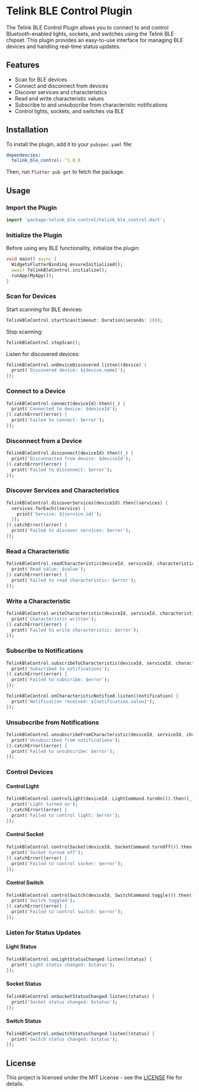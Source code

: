 # Telink BLE Control Plugin

The Telink BLE Control Plugin allows you to connect to and control Bluetooth-enabled lights, sockets, and switches using the Telink BLE chipset. This plugin provides an easy-to-use interface for managing BLE devices and handling real-time status updates.

## Features

- Scan for BLE devices
- Connect and disconnect from devices
- Discover services and characteristics
- Read and write characteristic values
- Subscribe to and unsubscribe from characteristic notifications
- Control lights, sockets, and switches via BLE

## Installation

To install the plugin, add it to your `pubspec.yaml` file:

```yaml
dependencies:
  telink_ble_control: ^1.0.0
```

Then, run `flutter pub get` to fetch the package.

## Usage

### Import the Plugin

```dart
import 'package:telink_ble_control/telink_ble_control.dart';
```

### Initialize the Plugin

Before using any BLE functionality, initialize the plugin:

```dart
void main() async {
  WidgetsFlutterBinding.ensureInitialized();
  await TelinkBleControl.initialize();
  runApp(MyApp());
}
```

### Scan for Devices

Start scanning for BLE devices:

```dart
TelinkBleControl.startScan(timeout: Duration(seconds: 10));
```

Stop scanning:

```dart
TelinkBleControl.stopScan();
```

Listen for discovered devices:

```dart
TelinkBleControl.onDeviceDiscovered.listen((device) {
  print('Discovered device: ${device.name}');
});
```

### Connect to a Device

```dart
TelinkBleControl.connect(deviceId).then((_) {
  print('Connected to device: $deviceId');
}).catchError((error) {
  print('Failed to connect: $error');
});
```

### Disconnect from a Device

```dart
TelinkBleControl.disconnect(deviceId).then((_) {
  print('Disconnected from device: $deviceId');
}).catchError((error) {
  print('Failed to disconnect: $error');
});
```

### Discover Services and Characteristics

```dart
TelinkBleControl.discoverServices(deviceId).then((services) {
  services.forEach((service) {
    print('Service: ${service.id}');
  });
}).catchError((error) {
  print('Failed to discover services: $error');
});
```

### Read a Characteristic

```dart
TelinkBleControl.readCharacteristic(deviceId, serviceId, characteristicId).then((value) {
  print('Read value: $value');
}).catchError((error) {
  print('Failed to read characteristic: $error');
});
```

### Write a Characteristic

```dart
TelinkBleControl.writeCharacteristic(deviceId, serviceId, characteristicId, value).then((_) {
  print('Characteristic written');
}).catchError((error) {
  print('Failed to write characteristic: $error');
});
```

### Subscribe to Notifications

```dart
TelinkBleControl.subscribeToCharacteristic(deviceId, serviceId, characteristicId).then((_) {
  print('Subscribed to notifications');
}).catchError((error) {
  print('Failed to subscribe: $error');
});

TelinkBleControl.onCharacteristicNotified.listen((notification) {
  print('Notification received: ${notification.value}');
});
```

### Unsubscribe from Notifications

```dart
TelinkBleControl.unsubscribeFromCharacteristic(deviceId, serviceId, characteristicId).then((_) {
  print('Unsubscribed from notifications');
}).catchError((error) {
  print('Failed to unsubscribe: $error');
});
```

### Control Devices

#### Control Light

```dart
TelinkBleControl.controlLight(deviceId, LightCommand.turnOn()).then((_) {
  print('Light turned on');
}).catchError((error) {
  print('Failed to control light: $error');
});
```

#### Control Socket

```dart
TelinkBleControl.controlSocket(deviceId, SocketCommand.turnOff()).then((_) {
  print('Socket turned off');
}).catchError((error) {
  print('Failed to control socket: $error');
});
```

#### Control Switch

```dart
TelinkBleControl.controlSwitch(deviceId, SwitchCommand.toggle()).then((_) {
  print('Switch toggled');
}).catchError((error) {
  print('Failed to control switch: $error');
});
```

### Listen for Status Updates

#### Light Status

```dart
TelinkBleControl.onLightStatusChanged.listen((status) {
  print('Light status changed: $status');
});
```

#### Socket Status

```dart
TelinkBleControl.onSocketStatusChanged.listen((status) {
  print('Socket status changed: $status');
});
```

#### Switch Status

```dart
TelinkBleControl.onSwitchStatusChanged.listen((status) {
  print('Switch status changed: $status');
});
```

## License

This project is licensed under the MIT License - see the [LICENSE](LICENSE) file for details.
